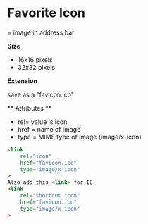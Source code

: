 # Favorite Icon

= image in address bar

**Size**
- 16x16 pixels
- 32x32 pixels

**Extension**

save as a "favicon.ico" 

** Attributes **

- rel= value is icon
- href = name of image
- type = MIME type of image (image/x-icon)


```html
<link 
    rel="icon" 
    href="favicon.ico"
    type="image/x-icon"
>
Also add this <link> for IE
<link
    rel="shortcut icon" 
    href="favicon.ico"
    type="image/x-icon"
>

```


